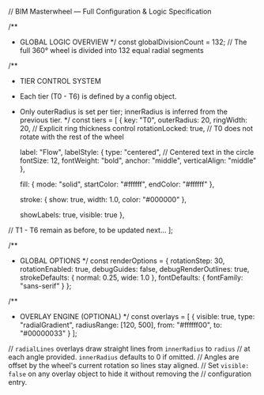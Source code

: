 // BIM Masterwheel — Full Configuration & Logic Specification

/**
 * GLOBAL LOGIC OVERVIEW
 */
const globalDivisionCount = 132; // The full 360° wheel is divided into 132 equal radial segments

/**
 * TIER CONTROL SYSTEM
 * Each tier (T0 - T6) is defined by a config object.
 * Only outerRadius is set per tier; innerRadius is inferred from the previous tier.
 */
const tiers = [
  {
    key: "T0",
    outerRadius: 20,
    ringWidth: 20, // Explicit ring thickness control
    rotationLocked: true, // T0 does not rotate with the rest of the wheel

    label: "Flow",
    labelStyle: {
      type: "centered",       // Centered text in the circle
      fontSize: 12,
      fontWeight: "bold",
      anchor: "middle",
      verticalAlign: "middle"
    },

    fill: {
      mode: "solid",
      startColor: "#ffffff",
      endColor: "#ffffff"
    },

    stroke: {
      show: true,
      width: 1.0,
      color: "#000000"
    },

    showLabels: true,
    visible: true
  },

  // T1 - T6 remain as before, to be updated next...
];

/**
 * GLOBAL OPTIONS
 */
const renderOptions = {
  rotationStep: 30,
  rotationEnabled: true,
  debugGuides: false,
  debugRenderOutlines: true,
  strokeDefaults: {
    normal: 0.25,
    wide: 1.0
  },
  fontDefaults: {
    fontFamily: "sans-serif"
  }
};

/**
 * OVERLAY ENGINE (OPTIONAL)
 */
const overlays = [
  {
    visible: true,
    type: "radialGradient",
    radiusRange: [120, 500],
    from: "#ffffff00",
    to: "#00000033"
  }
];

// `radialLines` overlays draw straight lines from `innerRadius` to `radius`
// at each angle provided. `innerRadius` defaults to 0 if omitted.
// Angles are offset by the wheel's current rotation so lines stay aligned.
// Set `visible: false` on any overlay object to hide it without removing the
// configuration entry.
